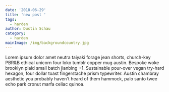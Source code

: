 ```yaml
---
date: '2018-06-29'
title: 'new post '
tags:
  - harden
author: Dustin Schau
category:
  - harden
mainImage: /img/backgroundcountry.jpg
---
```

Lorem ipsum dolor amet neutra taiyaki forage jean shorts, church-key PBR&B ethical unicorn four loko tumblr copper mug austin. Bespoke woke brooklyn plaid small batch jianbing +1. Sustainable pour-over vegan try-hard hexagon, four dollar toast fingerstache prism typewriter. Austin chambray aesthetic you probably haven't heard of them hammock, palo santo twee echo park cronut marfa celiac quinoa.
